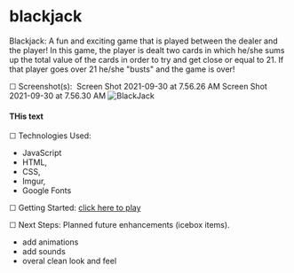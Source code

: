 # blackjack
Blackjack: A fun and exciting game that is played between the dealer and the player!  In this game, the player is dealt two cards in which he/she sums up the total value of the cards in order to try and get close or equal to 21.  If that player goes over 21 he/she "busts" and the game is over!


☐ Screenshot(s): 
Screen Shot 2021-09-30 at 7.56.26 AM
Screen Shot 2021-09-30 at 7.56.30 AM
![BlackJack]()
#### THis text 

☐ Technologies Used: 
- JavaScript
- HTML, 
- CSS, 
- Imgur, 
- Google Fonts

☐ Getting Started: 
[click here to play](https://paolo249.github.io/blackjack/)


☐ Next Steps: Planned future enhancements (icebox items).
- add animations 
- add sounds
- overal clean look and feel

